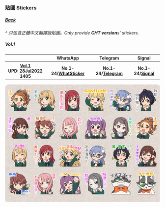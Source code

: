 ### 貼圖 Stickers
##### [Back](../HostsCreation.md)

<i>^ 只包含正體中文翻譯版貼圖。Only provide **CHT version**s' stickers.</i>

##### Vol.1
<table>
 <tr>
 <th></th>
 <th>WhatsApp</th>
 <th>Telegram</th>
 <th>Signal</th>
 <tr>
 <tr>
 <th><a target="_blank" rel="noopener noreferrer" href="Vol1.md">Vol.1</a><br>UPD: 28Jul2022 1405</th>
 <th>No.1-24/<a target="_blank" rel="noopener noreferrer" href="https://whatsticker.online/p/335685MXmUWmK/HK/zh">WhatSticker</a></th>
 <th>No.1-24/<a target="_blank" rel="noopener noreferrer" href="https://t.me/addstickers/sticker227_1">Telegram</a></th>
 <th>No.1-24/<a target="_blank" rel="noopener noreferrer" href="https://signal.art/addstickers/#pack_id=37d34e2173424796c0eaf35c34301f87&pack_key=eb581a8e31adcca4177852e19711807c8daf4d553d15f7699fe7597dc42b12db">Signal</a></th>
 <tr>
</table>

<img src="../../../Img/Stickers_Demo.png" width="vw">
